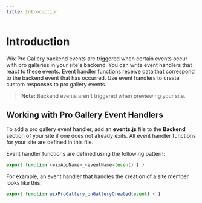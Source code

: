 ```yaml
---
title: Introduction
---
```


# Introduction


Wix Pro Gallery backend events are triggered when certain events occur with pro galleries in your site's backend. You can write event handlers that react to these events. Event handler functions receive data that correspond to the backend event that has occurred. Use event handlers to create custom responses to pro gallery events.

>**Note:** Backend events aren't triggered when previewing your site. 

## Working with Pro Gallery Event Handlers

To add a pro gallery event handler, add an **events.js** file to the **Backend** section of your site if one does not already exits. All event handler functions for your site are defined in this file.

Event handler functions are defined using the following pattern:

```js
export function <wixAppName>_<eventName>(event) { }
```

For example, an event handler that handles the creation of a site member looks like this:

```js
export function wixProGallery_onGalleryCreated(event) { }
```

